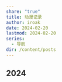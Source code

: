 ```yaml
---
share: "true"
title: 动漫记录
author: iroak
date: 2024-02-20
lastmod: 2024-02-20
series:
  - 导航
dir: /content/posts
---
```


## 2024